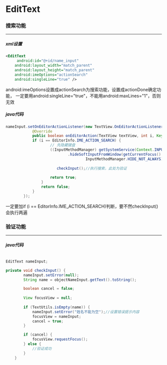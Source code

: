 # EditText

### 搜索功能<br>
----
##### xml设置<br>
```xml
<EditText
     android:id="@+id/name_input"
    android:layout_width="match_parent"
    android:layout_height="match_parent"
    android:imeOptions="actionSearch"
    android:singleLine="true" />
```
android:imeOptions设置成actionSearch为搜索功能，设置成actionDone确定功能，
一定要用android:singleLine="true"，不能用android:maxLines="1"，否则无效<br>

##### java代码<br>
```java
nameInput.setOnEditorActionListener(new TextView.OnEditorActionListener() {
            @Override
            public boolean onEditorAction(TextView textView, int i, KeyEvent keyEvent) {
            if (i == EditorInfo.IME_ACTION_SEARCH) {
                    // 先隐藏键盘
                    ((InputMethodManager) getSystemService(Context.INPUT_METHOD_SERVICE))
                            .hideSoftInputFromWindow(getCurrentFocus().getWindowToken(),
                                    InputMethodManager.HIDE_NOT_ALWAYS);
                                    
                       checkInput();//执行搜索，此处为验证
                    
                    return true;
                }
                return false;
            }
        });
```
一定要加if (i == EditorInfo.IME_ACTION_SEARCH)判断，要不然checkInput()会执行两遍

### 验证功能<br>
----
##### java代码<br>
```java

EditText nameInput;

private void checkInput() {
        nameInput.setError(null);
        String name = objectNameInput.getText().toString();

        boolean cancel = false;
        
        View focusView = null;
        
        if (TextUtils.isEmpty(name)) {
            nameInput.setError("姓名不能为空");//设置错误提示内容
            focusView = nameInput;
            cancel = true;
        } 

        if (cancel) {
            focusView.requestFocus();
        } else {
            //验证成功
        }
    }
```
